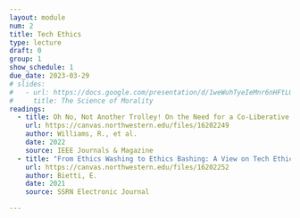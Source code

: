 ```yaml
---
layout: module
num: 2
title: Tech Ethics
type: lecture
draft: 0
group: 1
show_schedule: 1
due_date: 2023-03-29
# slides:
#   - url: https://docs.google.com/presentation/d/1weWuhTyeIeMnr6nHFtLQM6G-aJSdZ_JSicSgMefMEcg/edit?usp=sharing
#     title: The Science of Morality
readings:
  - title: Oh No, Not Another Trolley! On the Need for a Co-Liberative Consciousness in CS Pedagogy (Intro only)
    url: https://canvas.northwestern.edu/files/16202249
    author: Williams, R., et al.
    date: 2022
    source: IEEE Journals & Magazine
  - title: "From Ethics Washing to Ethics Bashing: A View on Tech Ethics from Within Moral Philosophy"
    url: https://canvas.northwestern.edu/files/16202252
    author: Bietti, E.
    date: 2021
    source: SSRN Electronic Journal

---
```


